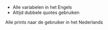 * Alle variabelen in het Engels
* Altijd dubbele quotes gebruiken


Alle prints naar de gebruiker in het Nederlands